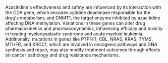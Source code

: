 Azacitidine's effectiveness and safety are influenced by its interaction with the CDA gene, which encodes cytidine deaminase responsible for the drug's metabolism, and DNMT1, the target enzyme inhibited by azacitidine affecting DNA methylation. Variations in these genes can alter drug pharmacokinetics and pharmacodynamics, influencing efficacy and toxicity in treating myelodysplastic syndrome and acute myeloid leukemia. Additionally, mutations in genes like PTPN11, CBL, NRAS, KRAS, TYMS, MTHFR, and XRCC1, which are involved in oncogenic pathways and DNA synthesis and repair, may also modify treatment outcomes through effects on cancer pathology and drug resistance mechanisms.